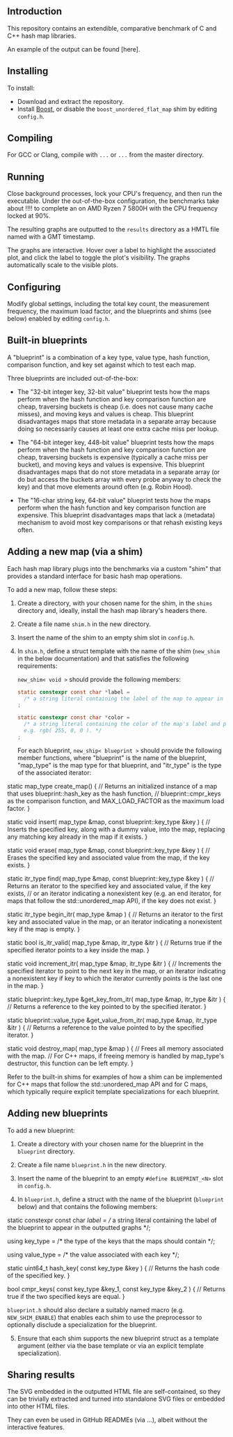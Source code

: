 ## Introduction

This repository contains an extendible, comparative benchmark of C and C++ hash map libraries.

An example of the output can be found [here].

## Installing

To install:

- Download and extract the repository.
- Install [Boost](https://www.boost.org/), or disable the `boost_unordered_flat_map` shim by editing `config.h`.

## Compiling

For GCC or Clang, compile with `...` or `...` from the master directory.

## Running

Close background processes, lock your CPU's frequency, and then run the executable. Under the out-of-the-box configuration, the benchmarks take about !!!! to complete an on AMD Ryzen 7 5800H with the CPU frequency locked at 90%.

The resulting graphs are outputted to the `results` directory as a HMTL file named with a GMT timestamp.

The graphs are interactive. Hover over a label to highlight the associated plot, and click the label to toggle the plot's visibility. The graphs automatically scale to the visible plots.

## Configuring

Modify global settings, including the total key count, the measurement frequency, the maximum load factor, and the blueprints and shims (see below) enabled by editing `config.h`.

## Built-in blueprints

A "blueprint" is a combination of a key type, value type, hash function, comparison function, and key set against which to test each map.

Three blueprints are included out-of-the-box:

- The "32-bit integer key, 32-bit value" blueprint tests how the maps perform when the hash function and key comparison function are cheap, traversing buckets is cheap (i.e. does not cause many cache misses), and moving keys and values is cheap. This blueprint disadvantages maps that store metadata in a separate array because doing so necessarily causes at least one extra cache miss per lookup.

 - The "64-bit integer key, 448-bit value" blueprint tests how the maps perform when the hash function and key comparison function are cheap, traversing buckets is expensive (typically a cache miss per bucket), and moving keys and values is expensive. This blueprint disadvantages maps that do not store metadata in a separate array (or do but access the buckets array with every probe anyway to check the key) and that move elements around often (e.g. Robin Hood).

- The "16-char string key, 64-bit value" blueprint tests how the maps perform when the hash function and key comparison function are expensive. This blueprint disadvantages maps that lack a (metadata) mechanism to avoid most key comparisons or that rehash existing keys often.

## Adding a new map (via a shim)

Each hash map library plugs into the benchmarks via a custom "shim" that provides a standard interface for basic hash map operations.

To add a new map, follow these steps:

1. Create a directory, with your chosen name for the shim, in the `shims` directory and, ideally, install the hash map library's headers there.

2. Create a file name `shim.h` in the new directory.

3. Insert the name of the shim to an empty shim slot in `config.h`.

4. In `shim.h`, define a struct template with the name of the shim (`new_shim` in the below documentation) and that satisfies the following requirements:

    `new_shim< void >` should provide the following members:

    ```c
    static constexpr const char *label =
      /* a string literal containing the label of the map to appear in the outputted graphs */
    ;
 
    static constexpr const char *color =
      /* a string literal containing the color of the map's label and plot to appear in the outputted graphs,
      e.g. rgb( 255, 0, 0 ). */
    ;
    ```

    For each blueprint, `new_ship< blueprint >` should provide the following member functions, where "blueprint" is the name of the blueprint, "map_type" is the map type for that blueprint, and "itr_type" is the type of the associated iterator:

static map_type create_map()
{
  // Returns an initialized instance of a map that uses blueprint::hash_key as the hash function,
  // blueprint::cmpr_keys as the comparison function, and MAX_LOAD_FACTOR as the maximum load factor.
}

static void insert( map_type &map, const blueprint::key_type &key )
{
  // Inserts the specified key, along with a dummy value, into the map, replacing any matching key already in the map if it exists.
}

static void erase( map_type &map, const blueprint::key_type &key )
{
  // Erases the specified key and associated value from the map, if the key exists.
}

static itr_type find( map_type &map, const blueprint::key_type &key )
{
  // Returns an iterator to the specified key and associated value, if the key exists,
  // or an iterator indicating a nonexistent key (e.g. an end iterator, for maps that follow the std::unordered_map API), if the key does not exist.
}

static itr_type begin_itr( map_type &map )
{
  // Returns an iterator to the first key and associated value in the map, or an iterator indicating a nonexistent key if the map is empty.
}

static bool is_itr_valid( map_type &map, itr_type &itr )
{
  // Returns true if the specified iterator points to a key inside the map.
}

static void increment_itr( map_type &map, itr_type &itr )
{
  // Increments the specified iterator to point to the next key in the map, or an iterator indicating a nonexistent key if key to which the iterator currently points is the last one in the map.
}

static blueprint::key_type &get_key_from_itr( map_type &map, itr_type &itr )
{
  // Returns a reference to the key pointed to by the specified iterator.
}

static blueprint::value_type &get_value_from_itr( map_type &map, itr_type &itr )
{
  // Returns a reference to the value pointed to by the specified iterator.
}

static void destroy_map( map_type &map )
{
  // Frees all memory associated with the map.
  // For C++ maps, if freeing memory is handled by map_type's destructor, this function can be left empty.
}

Refer to the built-in shims for examples of how a shim can be implemented for C++ maps that follow the std::unordered_map API and for C maps, which typically require explicit template specializations for each blueprint.

## Adding new blueprints

To add a new blueprint:

1. Create a directory with your chosen name for the blueprint in the `blueprint` directory.

2. Create a file name `blueprint.h` in the new directory.

3. Insert the name of the blueprint to an empty `#define BLUEPRINT_<N>` slot in `config.h`.

4. In `blueprint.h`, define a struct with the name of the blueprint (`blueprint` below) and that contains the following members:

static constexpr const char *label = /* a string literal containing the label of the blueprint to appear in the outputted graphs */;

using key_type = /* the type of the keys that the maps should contain */;

using value_type = /* the value associated with each key */;

static uint64_t hash_key( const key_type &key )
{
  // Returns the hash code of the specified key.
}

bool cmpr_keys( const key_type &key_1, const key_type &key_2 )
{
  // Returns true if the two specified keys are equal.
}

`blueprint.h` should also declare a suitably named macro (e.g. `NEW_SHIM_ENABLE`) that enables each shim to use the preprocessor to optionally disclude a specialization for the blueprint.

5. Ensure that each shim supports the new blueprint struct as a template argument (either via the base template or via an explicit template specialization).

## Sharing results

The SVG embedded in the outputted HTML file are self-contained, so they can be trivially extracted and turned into standalone SVG files or embedded into other HTML files.

They can even be used in GitHub READMEs (via ...), albeit without the interactive features.
